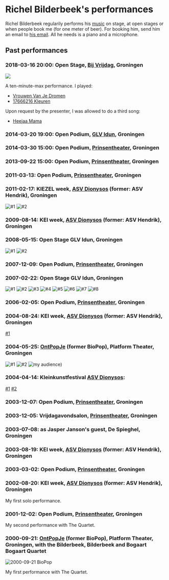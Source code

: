 # Richel Bilderbeek's performances

Richel Bilderbeek regularily performs 
his [music](https://github.com/richelbilderbeek/music)
on stage, at open stages or when people book me (for one meter of beer). 
For booking him, send him an email to 
[his email](http://richelbilderbeek.nl/Email.png). 
All he needs is a piano and a microphone.

## Past performances

### 2018-03-16 20:00: Open Stage, [Bij Vrijdag](https://www.bijvrijdag.nl), Groningen

![](20180316OpenPodium.png)

A ten-minute-max performance. I played:

 * [Vrouwen Van Je Dromen](https://github.com/richelbilderbeek/music/VrouwenVanJeDromen.md)
 * [17666216 Kleuren](https://github.com/richelbilderbeek/music/17666216Kleuren.md)

Upon request by the presenter, I was allowed to do a third song:

 * [Heejaa Mama](https://github.com/richelbilderbeek/music/HeejaaMama.md)

### 2014-03-20 19:00: Open Podium, [GLV Idun](http://www.glv-idun.nl/), Groningen

### 2014-03-30 15:00: Open Podium, [Prinsentheater](http://www.prinsentheater.nl/), Groningen

### 2013-09-22 15:00: Open Podium, [Prinsentheater](http://www.prinsentheater.nl/), Groningen

### 2011-03-13: Open Podium, [Prinsentheater](http://www.prinsentheater.nl/), Groningen

### 2011-02-17: KIEZEL week, [ASV Dionysos](http://www.asvdionysos.nl/) (former: ASV Hendrik), Groningen

![#1](FotoDionysos20110217_1.jpg)
![#2](FotoDionysos20110217_2.jpg)

### 2009-08-14: KEI week, [ASV Dionysos](http://www.asvdionysos.nl/) (former: ASV Hendrik), Groningen

### 2008-05-15: Open Stage GLV Idun, Groningen

![#1](FotoOpenPodiumGlvIdun20080515_1.jpg)
![#2](FotoOpenPodiumGlvIdun20080515_2.jpg)

### 2007-12-09: Open Podium, [Prinsentheater](http://www.prinsentheater.nl/), Groningen

### 2007-02-22: Open Stage GLV Idun, Groningen

![#1](FotoOpenPodium2007_1.jpg) 
![#2](FotoOpenPodium2007_2.jpg)
![#3](FotoOpenPodium2007_3.jpg)
![#4](FotoOpenPodium2007_4.jpg)
![#5](FotoOpenPodium2007_5.jpg)
![#6](FotoOpenPodium2007_6.jpg)
![#7](FotoOpenPodium2007_7.jpg)
![#8](FotoOpenPodium2007_8.jpg)

### 2006-02-05: Open Podium, [Prinsentheater](http://www.prinsentheater.nl/), Groningen

### 2004-08-24: KEI week, [ASV Dionysos](http://www.asvdionysos.nl/) (former: ASV Hendrik), Groningen

[#1](FotoRichelkrijgttieten.jpg)

### 2004-05-25: [OntPopJe](http://www.glv-idun.nl/) (former BioPop), Platform Theater, Groningen

![#1](FotoOntpopje2004_1.jpg)
![#2](FotoOntpopje2004_4.jpg) 
![my audience](FotoOntpopje2004_PubliekTijdensAct.jpg))


### 2004-04-14: Kleinkunstfestival [ASV Dionysos](http://www.asvdionysos.nl/): 

[#1](Foto20040414_kleinkunst068.jpg)
[#2](Foto20040414_kleinkunst069.jpg)

### 2003-12-07: Open Podium, [Prinsentheater](http://www.prinsentheater.nl/), Groningen

### 2003-12-05: Vrijdagavondsalon, [Prinsentheater](http://www.prinsentheater.nl/), Groningen

### 2003-07-08: as Jasper Janson's guest, De Spieghel, Groningen

### 2003-08-19: KEI week, [ASV Dionysos](http://www.asvdionysos.nl/) (former: ASV Hendrik), Groningen

### 2003-03-02: Open Podium, [Prinsentheater](http://www.prinsentheater.nl/), Groningen

### 2002-08-20: KEI week, [ASV Dionysos](http://www.asvdionysos.nl/) (former: ASV Hendrik), Groningen

My first solo performance.

### 2001-12-02: Open Podium, [Prinsentheater](http://www.prinsentheater.nl/), Groningen

My second performance with The Quartet.

### 2000-09-21: [OntPopJe](http://www.glv-idun.nl/) (former BioPop), Platform Theater, Groningen, with the Bilderbeek, Bilderbeek and Bogaart Bogaart Quartet

![2000-09-21 BioPop](FotoBBBBQbiopop.jpg)

My first performance with The Quartet.
